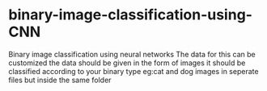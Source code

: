 # binary-image-classification-using-CNN
Binary image classification using neural networks
The data for this can be customized 
the data should be given in the form of images
it should be classified according to your binary type eg:cat and dog images in seperate files but inside the same folder
